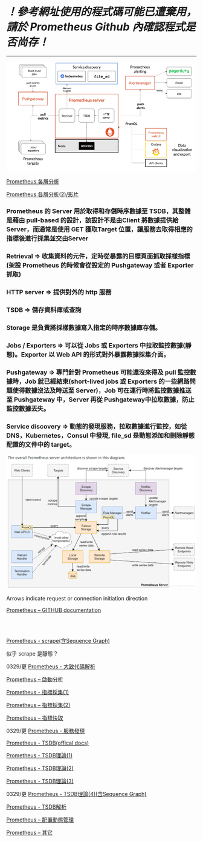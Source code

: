# _**！參考網址使用的程式碼可能已遭棄用，請於 Prometheus Github 內確認程式是否尚存！**_

---

![1.png](1.png)

[Prometheus 各層分析](https://www.twblogs.net/a/5cbf93cfbd9eee3aed785676)

[Prometheus 各層分析(2)/影片](https://www.bilibili.com/video/BV1aZ4y1p79K/)

### Prometheus 的 Server 用於取得和存儲時序數據至 TSDB，其整體是藉由 pull-based 的設計，該設計不是由Client 將數據提供給 Server，而通常是使用 GET 獲取Target 位置，讓服務去取得相應的指標後進行採集並交由Server

### Retrieval => 收集資料的元件，定時從暴露的目標頁面抓取採樣指標(架設 Prometheus 的時候會從設定的 Pushgateway 或者 Exporter 抓取)

### HTTP server => 提供對外的 http 服務

### TSDB => 儲存資料庫或查詢

### Storage 是負責將採樣數據寫入指定的時序數據庫存儲。

### Jobs / Exporters => 可以從 Jobs 或 Exporters 中拉取監控數據(靜態)。Exporter 以 Web API 的形式對外暴露數據採集介面。

### Pushgateway => 專門針對 Prometheus 可能還沒來得及 pull 監控數據時，Job 就已經結束(short-lived jobs 或 Exporters 的一些網路問題使得數據沒法及時送至 Server)，Job 可在運行時將監控數據推送至 Pushgateway 中，Server 再從 Pushgateway中拉取數據，防止監控數據丟失。

### Service discovery => 動態的發現服務，拉取數據進行監控，如從 DNS，Kubernetes，Consul 中發現, file_sd 是動態添加和刪除靜態配置的文件中的 target。

![2.png](2.png)

Arrows indicate request or connection initiation direction

[Prometheus – GITHUB documentation](https://github.com/prometheus/prometheus/blob/main/documentation/internal_architecture.md)

<br><br/>

[Prometheus - scrape(含Sequence Graph)](https://qiankunli.github.io/2020/06/25/prometheus_source.html)

似乎 scrape 是靜態？

0329/更 [Prometheus - 大致代碼解析](https://kingjcy.github.io/post/monitor/metrics/prometheus/prometheus-principle/)

[Prometheus – 啟動分析](https://blog.csdn.net/dengxiafubi/article/details/102845639?ops_request_misc=%257B%2522request%255Fid%2522%253A%2522159416824319724811829463%2522%252C%2522scm%2522%253A%252220140713.130102334.pc%255Fall.%2522%257D&request_id=159416824319724811829463&biz_id=0&utm_medium=distribute.pc_search_result.none-task-blog-2~all~first_rank_ecpm_v3~rank_business_v1-12-102845639.ecpm_v3_rank_business_v1&utm_term=prometheus%E6%BA%90%E7%A0%81)

[Prometheus - 指標採集(1)](http://ldaysjun.com/2019/11/13/Prometheus/1/)

[Prometheus – 指標採集(2)](https://blog.csdn.net/dengxiafubi/article/details/102996336)

[Prometheus – 指標快取](https://blog.csdn.net/dengxiafubi/article/details/103209301)

0329/更 [Prometheus - 服務發現](http://ldaysjun.com/2019/11/25/Prometheus/2/)

[Prometheus - TSDB(offical docs)](https://github.com/prometheus/prometheus/tree/main/tsdb/docs)

[Prometheus - TSDB理論(1)](https://liqiang.io/post/writing-a-time-series-database-from-scratch-040e5f23)

[Prometheus - TSDB理論(2)](https://blog.csdn.net/weixin_43257196/article/details/121199732)

[Prometheus - TSDB理論(3)](https://www.gushiciku.cn/pl/gsAR/zh-tw)

0329/更 [Prometheus - TSDB理論(4)(含Sequence Graph)](https://cloud.tencent.com/developer/article/1579608?from=15425)

[Prometheus - TSDB解析](https://iter01.com/13061.html)

[Prometheus – 配置動態管理](https://blog.csdn.net/qq_25934401/article/details/82118008?ops_request_misc=%257B%2522request%255Fid%2522%253A%2522164836586316782094865725%2522%252C%2522scm%2522%253A%252220140713.130102334..%2522%257D&request_id=164836586316782094865725&biz_id=0&utm_medium=distribute.pc_search_result.none-task-blog-2~all~baidu_landing_v2~default-1-82118008.142%5ev5%5epc_search_insert_es_download,143%5ev6%5eregister&utm_term=Prometheus+%E5%8A%A8%E6%80%81)

[Prometheus – 其它](https://so.csdn.net/so/search?q=Prometheus%E6%BA%90%E7%A0%81%E5%AD%A6%E4%B9%A0&t=blog&u=qq_35753140)


